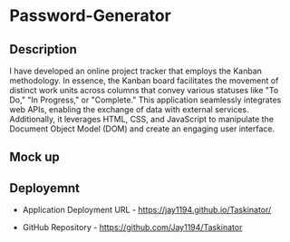 # Password-Generator

## Description
I have developed an online project tracker that employs the Kanban methodology. In essence, the Kanban board facilitates the movement of distinct work units across columns that convey various statuses like "To Do," "In Progress," or "Complete." This application seamlessly integrates web APIs, enabling the exchange of data with external services. Additionally, it leverages HTML, CSS, and JavaScript to manipulate the Document Object Model (DOM) and create an engaging user interface.

## Mock up



## Deployemnt

* Application Deployment URL - https://jay1194.github.io/Taskinator/

*  GitHub Repository - https://github.com/Jay1194/Taskinator